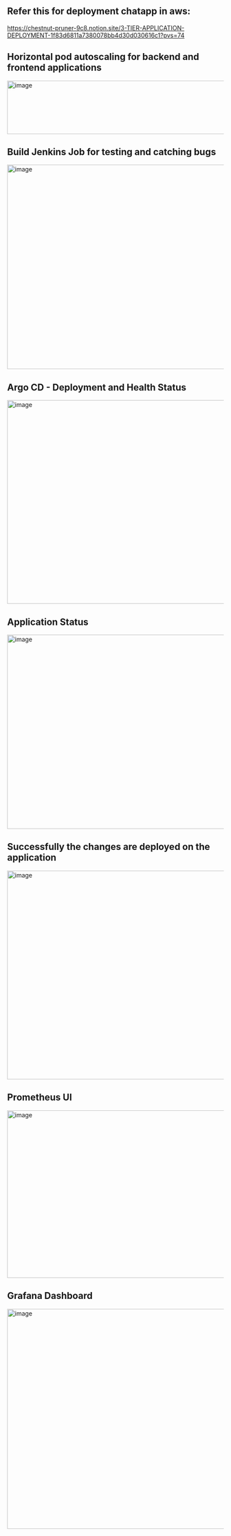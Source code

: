 ## Refer this for deployment chatapp in aws:
https://chestnut-pruner-9c8.notion.site/3-TIER-APPLICATION-DEPLOYMENT-1f83d6811a7380078bb4d30d030616c1?pvs=74

## Horizontal pod autoscaling for backend and frontend applications
<img width="594" height="124" alt="image" src="https://github.com/user-attachments/assets/a86e9461-1670-49c2-be49-5ffac603afe3" />

## Build Jenkins Job for testing and catching bugs
<img width="959" height="475" alt="image" src="https://github.com/user-attachments/assets/7ab2e18f-b9b1-4d11-84e2-e24daecca199" />

## Argo CD - Deployment and Health Status
<img width="959" height="473" alt="image" src="https://github.com/user-attachments/assets/418d2183-35ee-48ab-b233-af1d4812434e" />

## Application Status
<img width="959" height="451" alt="image" src="https://github.com/user-attachments/assets/efd1925f-6723-4128-8bb1-7186bc370fd8" />

## Successfully the changes are deployed on the application
<img width="959" height="485" alt="image" src="https://github.com/user-attachments/assets/236575e8-d424-47f7-814c-7ddcc43b110e" />

## Prometheus UI
<img width="959" height="389" alt="image" src="https://github.com/user-attachments/assets/a2ad9f32-196f-4b02-bcb3-f3adf929cb2c" />

## Grafana Dashboard
<img width="959" height="511" alt="image" src="https://github.com/user-attachments/assets/64a13627-e65b-48c4-ae42-56c7858eeb3d" />
